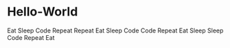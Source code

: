 # Hello-World
Eat Sleep Code Repeat
Repeat Eat Sleep Code
Code Repeat Eat Sleep
Sleep Code Repeat Eat
